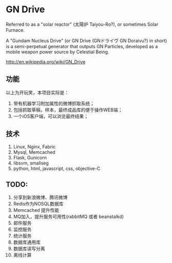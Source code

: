 GN Drive
===

Referred to as a "solar reactor" (太陽炉 Taiyou-Ro?), or sometimes Solar Furnace.

A "Gundam Nucleus Drive" (or GN Drive (GNドライヴ GN Doraivu?) in short) is a semi-perpetual generator that outputs GN Particles, developed as a mobile weapon power source by Celestial Being.

http://en.wikipedia.org/wiki/GN_Drive

功能
---
以上为开玩笑，本项目实际是：

1. 带有机器学习附加属性的微博抓取系统；
2. 包括抓取草稿，样本，最终成品库的便于操作WEB端；
3. 一个iOS客户端，可以浏览最终结果；


技术
---
1. Linux, Nginx, Fabric
2. Mysql, Memcached
3. Flask, Gunicorn
4. libsvm, smallseg
5. python, html, javascript, css, objective-C

TODO:
---
1. 分享到新浪微博、腾讯微博
2. Redis作为NOSQL数据库
3. Memcached 提升性能
4. MQ加入，提升服务可用性(rabbitMQ  或者 beanstalkd)
5. 邮件服务
6. 监控服务
7. 统计服务
8. 数据库通用库
9. 数据库读写分离
10. 离线计算

